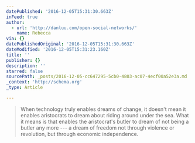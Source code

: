 ```yaml
---
datePublished: '2016-12-05T15:31:30.663Z'
inFeed: true
author:
  - url: 'http://danluu.com/open-social-networks/'
    name: Rebecca
via: {}
datePublishedOriginal: '2016-12-05T15:31:30.663Z'
dateModified: '2016-12-05T15:31:23.160Z'
title: ''
publisher: {}
description: ''
starred: false
sourcePath: _posts/2016-12-05-cc647295-5cb0-4803-ac07-4ecf00a52e3a.md
_context: 'http://schema.org'
_type: Article

---
```

> When technology truly enables dreams of change, it doesn't mean it enables aristocrats to dream about riding around under the sea. What it means is that enables the aristocrat's butler to dream of not being a butler any more --- a dream of freedom not through violence or revolution, but through economic independence.